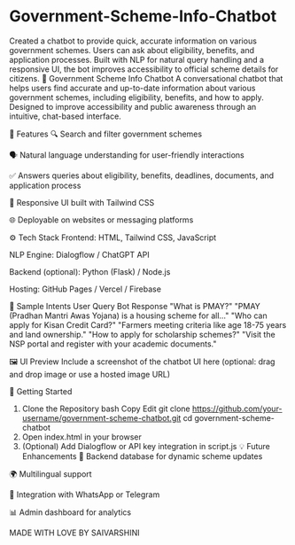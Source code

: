 # Government-Scheme-Info-Chatbot
Created a chatbot to provide quick, accurate information on various government schemes. Users can ask about eligibility, benefits, and application processes. Built with NLP for natural query handling and a responsive UI, the bot improves accessibility to official scheme details for citizens.
🤖 Government Scheme Info Chatbot
A conversational chatbot that helps users find accurate and up-to-date information about various government schemes, including eligibility, benefits, and how to apply. Designed to improve accessibility and public awareness through an intuitive, chat-based interface.

📌 Features
🔍 Search and filter government schemes

🗣️ Natural language understanding for user-friendly interactions

✅ Answers queries about eligibility, benefits, deadlines, documents, and application process

📱 Responsive UI built with Tailwind CSS

🌐 Deployable on websites or messaging platforms

⚙️ Tech Stack
Frontend: HTML, Tailwind CSS, JavaScript

NLP Engine: Dialogflow / ChatGPT API

Backend (optional): Python (Flask) / Node.js

Hosting: GitHub Pages / Vercel / Firebase

🧠 Sample Intents
User Query	Bot Response
"What is PMAY?"	"PMAY (Pradhan Mantri Awas Yojana) is a housing scheme for all..."
"Who can apply for Kisan Credit Card?"	"Farmers meeting criteria like age 18-75 years and land ownership."
"How to apply for scholarship schemes?"	"Visit the NSP portal and register with your academic documents."

🖼️ UI Preview
Include a screenshot of the chatbot UI here
(optional: drag and drop image or use a hosted image URL)

🚀 Getting Started
1. Clone the Repository
bash
Copy
Edit
git clone https://github.com/your-username/government-scheme-chatbot.git
cd government-scheme-chatbot
2. Open index.html in your browser
3. (Optional) Add Dialogflow or API key integration in script.js
💡 Future Enhancements
🔄 Backend database for dynamic scheme updates

🌍 Multilingual support

📱 Integration with WhatsApp or Telegram

📊 Admin dashboard for analytics

MADE WITH LOVE BY SAIVARSHINI
